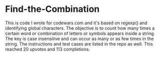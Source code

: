 # Find-the-Combination
This is code I wrote for codewars.com and it's based on regexp() and identifying global characters. The objective is to count how many times a certain word or combination of letters or symbols appears inside a string. The key is case insensitive and can occur as many or as few times in the string. The instructions and test cases are listed in the repo as well. This reached 20 upvotes and 113 completions.
